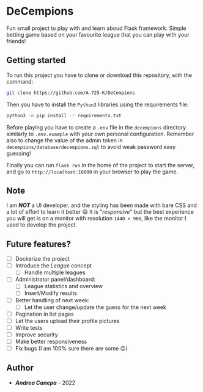 # DeCempions
Fun small project to play with and learn aboud Flask framework. Simple betting game based on your favourite league that you can play with your friends!

## Getting started
To run this project you have to clone or download this repository, with the command:
```bash
git clone https://github.com/A-725-K/DeCempions
```
Then you have to install the `Python3` libraries using the requirements file:
```bash
python3 -m pip install -r requirements.txt
```
Before playing you have to create a `.env` file in the `decempions` directory similarly to `.env.example` with your own personal configuration. Remember also to change the value of the admin token in `decempions/database/decempions.sql` to avoid weak password easy guessing!

Finally you can run `flask run` in the home of the project to start the server, and go to `http://localhost:16000` in your browser to play the game.

## Note
I am ***NOT*** a UI developer, and the styling has been made with bare CSS and a lot of effort to learn it better :smile: It is "*responsive*" but the best experience you will get is on a monitor with resolution `1440 × 900`, like the monitor I used to develop the project.

## Future features?
- [ ] Dockerize the project
- [ ] Introduce the *League* concept
  - [ ] Handle multiple leagues
- [ ] Administrator panel/dashboard:
  - [ ] League statistics and overview
  - [ ] Insert/Modify results
- [ ] Better handling of next week:
  - [ ] Let the user change/update the guess for the next week
- [ ] Pagination in list pages
- [ ] Let the users upload their profile pictures
- [ ] Write tests
- [ ] Improve security
- [ ] Make better responsiveness
- [ ] Fix bugs (I am 100% sure there are some :wink:)

## Author

* ***Andrea Canepa*** - 2022
